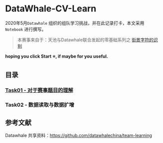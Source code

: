 # DataWhale-CV-Learn

2020年5月`Datawhale` 组织的组队学习挑战，并在此记录打卡，本文采用 `Notebook` 进行撰写。

> 本赛事来自于：天池与Datawhale联合发起的零基础系列之 [街景字符的识别](https://tianchi.aliyun.com/competition/entrance/531795/introduction)

**hoping you click Start ⭐, if maybe for you useful.**

## 目录

### [Task01 - 对于赛事题目的理解](Task01-赛事题目的理解.ipynb)


### Task02 - 数据读取与数据扩增



## 参考文献

Datawhale 共享资料：https://github.com/datawhalechina/team-learning

